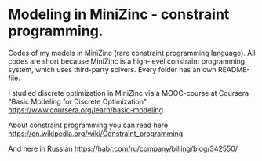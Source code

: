 # Modeling in MiniZinc - constraint programming.
Codes of my models in MiniZinc (rare constraint programming language). All codes are short because MiniZinc is a high-level constraint programming system, which uses third-party solvers. Every folder has an own README-file.

I studied discrete optimization in MiniZinc via a MOOC-course at Coursera "Basic Modeling for Discrete Optimization"
https://www.coursera.org/learn/basic-modeling 

About constraint programming you can read here
https://en.wikipedia.org/wiki/Constraint_programming

And here in Russian  https://habr.com/ru/company/billing/blog/342550/
